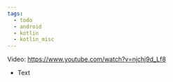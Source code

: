 ```yaml
---
tags:
  - todo
  - android
  - kotlin
  - kotlin_misc
---
```

Video: https://www.youtube.com/watch?v=njchj9d_Lf8
- Text